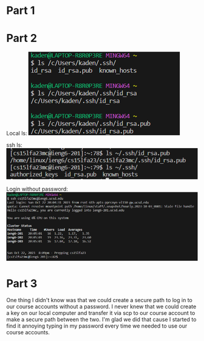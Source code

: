 # Part 1

# Part 2
Local ls:
![Image](lsLocal.png)

ssh ls:
![Image](lsAccount.png)

Login without password:
![Image](login.png)

# Part 3
One thing I didn't know was that we could create a secure path to log in to our course accounts without a password. I never knew that we could create a key on our 
local computer and transfer it via scp to our course account to make a secure path between the two. I'm glad we did that cause I started to find it annoying typing 
in my password every time we needed to use our course accounts. 
